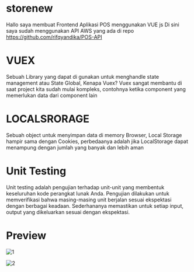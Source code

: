 # storenew

Hallo saya membuat Frontend Aplikasi POS menggunakan VUE js
Di sini saya sudah menggunakan API AWS yang ada di repo
https://github.com/rifqyandika/POS-API

# VUEX
Sebuah Library yang dapat di gunakan untuk menghandle state management atau State Global,
Kenapa Vuex?
Vuex sangat membantu di saat project kita sudah mulai kompleks, contohnya ketika component yang memerlukan data dari component lain

# LOCALSRORAGE
Sebuah object untuk menyimpan data di memory Browser, Local Storage hampir sama dengan Cookies, perbedaanya adalah jika LocalStorage dapat menampung dengan jumlah yang banyak dan lebih aman

# Unit Testing
Unit testing adalah pengujian terhadap unit-unit yang membentuk keseluruhan kode perangkat lunak Anda. Pengujian dilakukan untuk memverifikasi bahwa masing-masing unit berjalan sesuai ekspektasi dengan berbagai keadaan. Sederhananya memastikan untuk setiap input, output yang dikeluarkan sesuai dengan ekspektasi.

# Preview
![1](https://user-images.githubusercontent.com/58803465/94095238-84121000-fe4b-11ea-8093-49cafc0a23ae.png)

![2](https://user-images.githubusercontent.com/58803465/94095516-131f2800-fe4c-11ea-8e44-18a1e5f45e79.png)
